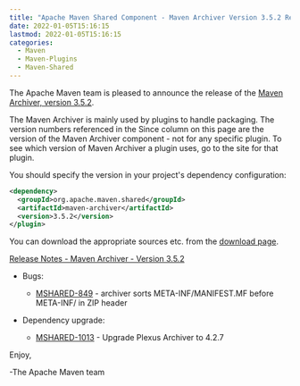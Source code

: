 ```yaml
---
title: "Apache Maven Shared Component - Maven Archiver Version 3.5.2 Released"
date: 2022-01-05T15:16:15
lastmod: 2022-01-05T15:16:15
categories:
  - Maven
  - Maven-Plugins
  - Maven-Shared
---
```

The Apache Maven team is pleased to announce the release of the 
[Maven Archiver, version 3.5.2](https://maven.apache.org/shared/maven-archiver/).

The Maven Archiver is mainly used by plugins to handle packaging. The version
numbers referenced in the Since column on this page are the version of the
Maven Archiver component - not for any specific plugin. To see which version of
Maven Archiver a plugin uses, go to the site for that plugin.

You should specify the version in your project's dependency configuration:

```xml
<dependency>
  <groupId>org.apache.maven.shared</groupId>
  <artifactId>maven-archiver</artifactId>
  <version>3.5.2</version>
</plugin>
```

You can download the appropriate sources etc. from the [download page][download-page].
 
<!-- more -->

[Release Notes - Maven Archiver - Version 3.5.2][release-notes]

* Bugs:
 
  * [MSHARED-849](https://issues.apache.org/jira/browse/MSHARED-849) - archiver sorts META-INF/MANIFEST.MF before META-INF/ in ZIP header

* Dependency upgrade:
 
  * [MSHARED-1013](https://issues.apache.org/jira/browse/MSHARED-1013) - Upgrade Plexus Archiver to 4.2.7

Enjoy,

-The Apache Maven team

[download-page]: https://maven.apache.org/shared/maven-archiver/download.cgi
[release-notes]: https://issues.apache.org/jira/secure/ReleaseNote.jspa?projectId=12317922&version=123.5.27
